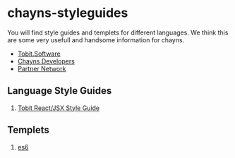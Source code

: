 # chayns-styleguides

You will find style guides and templets for different languages. 
We think this are some very usefull and handsome information for chayns. 

* [Tobit.Software](https://de.tobit.software/aktuell)
* [Chayns Developers](http://developers.chayns.net/start)
* [Partner Network](https://de.tspn.tobit.software/Anmelden)

## Language Style Guides

1. [Tobit React/JSX Style Guide]()

## Templets 
1. [es6]()